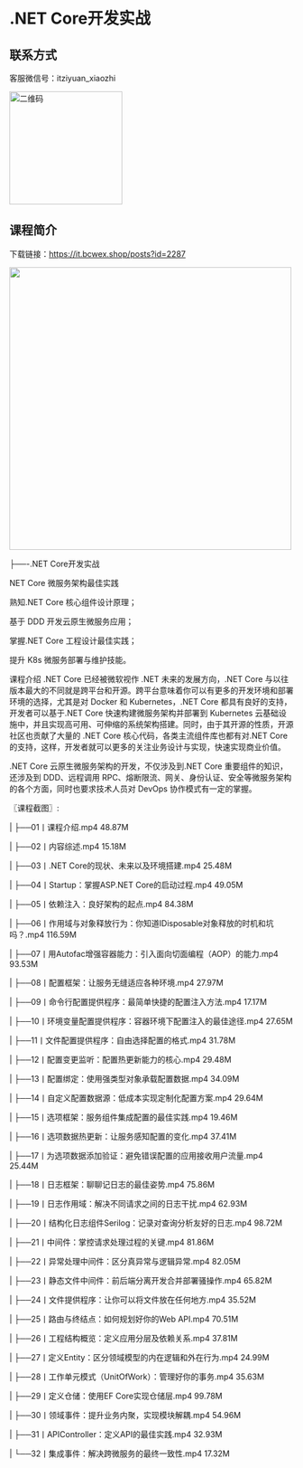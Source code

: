 # .NET Core开发实战

## 联系方式

客服微信号：itziyuan_xiaozhi

<img src="https://ziyuanyun.oss-cn-guangzhou.aliyuncs.com/common/20240614073449/666b82192834a.jpg" width="200" height="200" alt="二维码">

## 课程简介

下载链接：https://it.bcwex.shop/posts?id=2287

<img src="https://ziyuanyun.oss-cn-guangzhou.aliyuncs.com/yun/20240515183804/6644908c40676.jpg" width="500" alt="">

  ├──-.NET Core开发实战

 NET Core 微服务架构最佳实践

 熟知.NET Core 核心组件设计原理；

 基于 DDD 开发云原生微服务应用；

 掌握.NET Core 工程设计最佳实践；

 提升 K8s 微服务部署与维护技能。

 课程介绍   .NET Core 已经被微软视作 .NET 未来的发展方向，.NET Core 与以往版本最大的不同就是跨平台和开源。跨平台意味着你可以有更多的开发环境和部署环境的选择，尤其是对 Docker 和 Kubernetes，.NET Core 都具有良好的支持，开发者可以基于.NET Core 快速构建微服务架构并部署到 Kubernetes 云基础设施中，并且实现高可用、可伸缩的系统架构搭建。同时，由于其开源的性质，开源社区也贡献了大量的 .NET Core 核心代码，各类主流组件库也都有对.NET Core 的支持，这样，开发者就可以更多的关注业务设计与实现，快速实现商业价值。

 .NET Core 云原生微服务架构的开发，不仅涉及到.NET Core 重要组件的知识，还涉及到 DDD、远程调用 RPC、熔断限流、网关、身份认证、安全等微服务架构的各个方面，同时也要求技术人员对 DevOps 协作模式有一定的掌握。

 〖课程截图〗:

  

 

 | ├──01丨课程介绍.mp4 48.87M

 | ├──02丨内容综述.mp4 15.18M

 | ├──03丨.NET Core的现状、未来以及环境搭建.mp4 25.48M

 | ├──04丨Startup：掌握ASP.NET Core的启动过程.mp4 49.05M

 | ├──05丨依赖注入：良好架构的起点.mp4 84.38M

 | ├──06丨作用域与对象释放行为：你知道IDisposable对象释放的时机和坑吗？.mp4 116.59M

 | ├──07丨用Autofac增强容器能力：引入面向切面编程（AOP）的能力.mp4 93.53M

 | ├──08丨配置框架：让服务无缝适应各种环境.mp4 27.97M

 | ├──09丨命令行配置提供程序：最简单快捷的配置注入方法.mp4 17.17M

 | ├──10丨环境变量配置提供程序：容器环境下配置注入的最佳途径.mp4 27.65M

 | ├──11丨文件配置提供程序：自由选择配置的格式.mp4 31.78M

 | ├──12丨配置变更监听：配置热更新能力的核心.mp4 29.48M

 | ├──13丨配置绑定：使用强类型对象承载配置数据.mp4 34.09M

 | ├──14丨自定义配置数据源：低成本实现定制化配置方案.mp4 29.64M

 | ├──15丨选项框架：服务组件集成配置的最佳实践.mp4 19.46M

 | ├──16丨选项数据热更新：让服务感知配置的变化.mp4 37.41M

 | ├──17丨为选项数据添加验证：避免错误配置的应用接收用户流量.mp4 25.44M

 | ├──18丨日志框架：聊聊记日志的最佳姿势.mp4 75.86M

 | ├──19丨日志作用域：解决不同请求之间的日志干扰.mp4 62.93M

 | ├──20丨结构化日志组件Serilog：记录对查询分析友好的日志.mp4 98.72M

 | ├──21丨中间件：掌控请求处理过程的关键.mp4 81.86M

 | ├──22丨异常处理中间件：区分真异常与逻辑异常.mp4 82.05M

 | ├──23丨静态文件中间件：前后端分离开发合并部署骚操作.mp4 65.82M

 | ├──24丨文件提供程序：让你可以将文件放在任何地方.mp4 35.52M

 | ├──25丨路由与终结点：如何规划好你的Web API.mp4 70.51M

 | ├──26丨工程结构概览：定义应用分层及依赖关系.mp4 37.81M

 | ├──27丨定义Entity：区分领域模型的内在逻辑和外在行为.mp4 24.99M

 | ├──28丨工作单元模式（UnitOfWork）：管理好你的事务.mp4 35.63M

 | ├──29丨定义仓储：使用EF Core实现仓储层.mp4 99.78M

 | ├──30丨领域事件：提升业务内聚，实现模块解耦.mp4 54.96M

 | ├──31丨APIController：定义API的最佳实践.mp4 32.93M

 | └──32丨集成事件：解决跨微服务的最终一致性.mp4 17.32M

  
